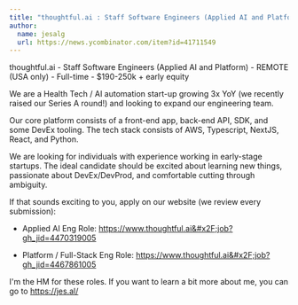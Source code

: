 ```yaml
---
title: "thoughtful.ai : Staff Software Engineers (Applied AI and Platform)"
author:
  name: jesalg
  url: https://news.ycombinator.com/item?id=41711549
---
```

thoughtful.ai - Staff Software Engineers (Applied AI and Platform) - REMOTE (USA only) - Full-time - $190-250k + early equity

We are a Health Tech &#x2F; AI automation start-up growing 3x YoY (we recently raised our Series A round!) and looking to expand our engineering team.

Our core platform consists of a front-end app, back-end API, SDK, and some DevEx tooling. The tech stack consists of AWS, Typescript, NextJS, React, and Python.

We are looking for individuals with experience working in early-stage startups. The ideal candidate should be excited about learning new things, passionate about DevEx&#x2F;DevProd, and comfortable cutting through ambiguity.

If that sounds exciting to you, apply on our website (we review every submission):

- Applied AI Eng Role: <a href="https:&#x2F;&#x2F;www.thoughtful.ai&#x2F;job?gh_jid=4470319005" rel="nofollow">https:&#x2F;&#x2F;www.thoughtful.ai&#x2F;job?gh_jid=4470319005</a>

- Platform &#x2F; Full-Stack Eng Role: <a href="https:&#x2F;&#x2F;www.thoughtful.ai&#x2F;job?gh_jid=4467861005" rel="nofollow">https:&#x2F;&#x2F;www.thoughtful.ai&#x2F;job?gh_jid=4467861005</a>

I&#x27;m the HM for these roles. If you want to learn a bit more about me, you can go to <a href="https:&#x2F;&#x2F;jes.al&#x2F;" rel="nofollow">https:&#x2F;&#x2F;jes.al&#x2F;</a>
<JobApplication />
